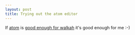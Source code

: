 ```yaml
---
layout: post
title: Trying out the atom editor
---
```


If [atom](https://atom.io/) is [good enough for walkah](http://walkah.net/blog/between-atom-and-emacs/) it's good enough for me :-)

